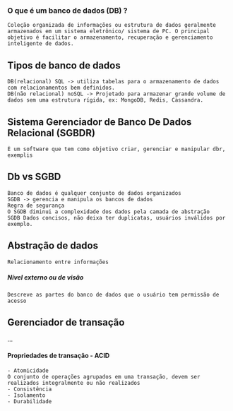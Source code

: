 
### O que é um banco de dados (DB) ?

	Coleção organizada de informações ou estrutura de dados geralmente armazenados em um sistema eletrônico/ sistema de PC. O principal objetivo é facilitar o armazenamento, recuperação e gerenciamento inteligente de dados.


## Tipos de banco de dados

	DB(relacional) SQL -> utiliza tabelas para o armazenamento de dados com relacionamentos bem definidos.
	DB(não relacional) noSQL -> Projetado para armazenar grande volume de dados sem uma estrutura rígida, ex: MongoDB, Redis, Cassandra. 

## Sistema Gerenciador de Banco De Dados Relacional (SGBDR)

	É um software que tem como objetivo criar, gerenciar e manipular dbr, exemplis 

## Db vs SGBD

	Banco de dados é qualquer conjunto de dados organizados
	SGDB -> gerencia e manipula os bancos de dados
	Regra de segurança
	O SGDB diminui a complexidade dos dados pela camada de abstração
	SGDB Dados concisos, não deixa ter duplicatas, usuários inválidos por exemplo.
	
## Abstração de dados

	Relacionamento entre informações
	
##### Nível externo ou de visão

	Descreve as partes do banco de dados que o usuário tem permissão de acesso


## Gerenciador de transação

...

#### Propriedades de transação - ACID

	- Atomicidade
	O conjunto de operações agrupados em uma transação, devem ser realizados integralmente ou não realizados
	- Consistência
	- Isolamento
	- Durabilidade



